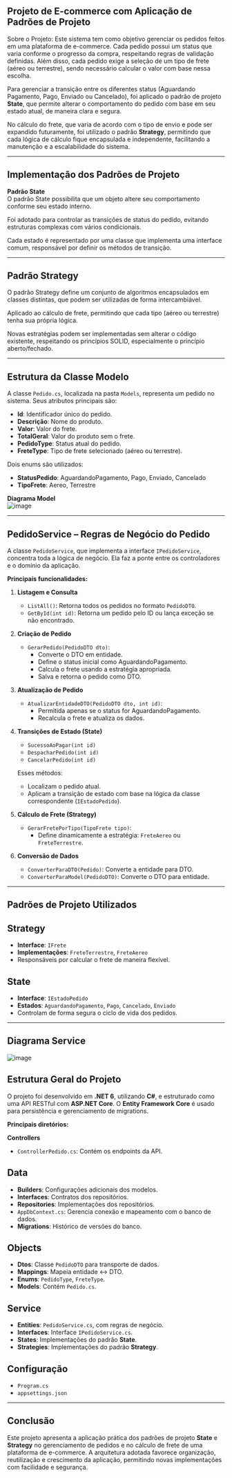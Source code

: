 Projeto de E-commerce com Aplicação de Padrões de Projeto
---

Sobre o Projeto: Este sistema tem como objetivo gerenciar os pedidos feitos em uma plataforma de e-commerce. Cada pedido possui um status que varia conforme o progresso da compra, respeitando regras de validação definidas. Além disso, cada pedido exige a seleção de um tipo de frete (aéreo ou terrestre), sendo necessário calcular o valor com base nessa escolha.

Para gerenciar a transição entre os diferentes status (Aguardando Pagamento, Pago, Enviado ou Cancelado), foi aplicado o padrão de projeto **State**, que permite alterar o comportamento do pedido com base em seu estado atual, de maneira clara e segura.

No cálculo do frete, que varia de acordo com o tipo de envio e pode ser expandido futuramente, foi utilizado o padrão **Strategy**, permitindo que cada lógica de cálculo fique encapsulada e independente, facilitando a manutenção e a escalabilidade do sistema.

---
Implementação dos Padrões de Projeto
-
**Padrão State**  
O padrão State possibilita que um objeto altere seu comportamento conforme seu estado interno.

Foi adotado para controlar as transições de status do pedido, evitando estruturas complexas com vários condicionais.

Cada estado é representado por uma classe que implementa uma interface comum, responsável por definir os métodos de transição.

---
**Padrão Strategy**
-
O padrão Strategy define um conjunto de algoritmos encapsulados em classes distintas, que podem ser utilizadas de forma intercambiável.

Aplicado ao cálculo de frete, permitindo que cada tipo (aéreo ou terrestre) tenha sua própria lógica.

Novas estratégias podem ser implementadas sem alterar o código existente, respeitando os princípios SOLID, especialmente o princípio aberto/fechado.

---
Estrutura da Classe Modelo
-
A classe `Pedido.cs`, localizada na pasta `Models`, representa um pedido no sistema. Seus atributos principais são:

- **Id**: Identificador único do pedido.  
- **Descrição**: Nome do produto.  
- **Valor**: Valor do frete.  
- **TotalGeral**: Valor do produto sem o frete.  
- **PedidoType**: Status atual do pedido.  
- **FreteType**: Tipo de frete selecionado (aéreo ou terrestre).  

Dois enums são utilizados:

- **StatusPedido**: AguardandoPagamento, Pago, Enviado, Cancelado  
- **TipoFrete**: Aereo, Terrestre  

**Diagrama Model**  
![image](https://github.com/user-attachments/assets/6cee50a1-ef81-4503-bc77-0c7407cf8a5b)

---
PedidoService – Regras de Negócio do Pedido
-
A classe `PedidoService`, que implementa a interface `IPedidoService`, concentra toda a lógica de negócio. Ela faz a ponte entre os controladores e o domínio da aplicação.

**Principais funcionalidades:**

1. **Listagem e Consulta**

   - `ListAll()`: Retorna todos os pedidos no formato `PedidoDTO`.
   - `GetById(int id)`: Retorna um pedido pelo ID ou lança exceção se não encontrado.

2. **Criação de Pedido**

   - `GerarPedido(PedidoDTO dto)`:
     - Converte o DTO em entidade.
     - Define o status inicial como AguardandoPagamento.
     - Calcula o frete usando a estratégia apropriada.
     - Salva e retorna o pedido como DTO.

3. **Atualização de Pedido**

   - `AtualizarEntidadeDTO(PedidoDTO dto, int id)`:
     - Permitida apenas se o status for AguardandoPagamento.
     - Recalcula o frete e atualiza os dados.

4. **Transições de Estado (State)**

   - `SucessoAoPagar(int id)`
   - `DespacharPedido(int id)`
   - `CancelarPedido(int id)`

   Esses métodos:
   - Localizam o pedido atual.
   - Aplicam a transição de estado com base na lógica da classe correspondente (`IEstadoPedido`).

5. **Cálculo de Frete (Strategy)**

   - `GerarFretePorTipo(TipoFrete tipo)`:
     - Define dinamicamente a estratégia: `FreteAereo` ou `FreteTerrestre`.

6. **Conversão de Dados**

   - `ConverterParaDTO(Pedido)`: Converte a entidade para DTO.  
   - `ConverterParaModel(PedidoDTO)`: Converte o DTO para entidade.

---
Padrões de Projeto Utilizados
-
**Strategy**
-
- **Interface**: `IFrete`  
- **Implementações**: `FreteTerrestre`, `FreteAereo`  
- Responsáveis por calcular o frete de maneira flexível.

**State**
-
- **Interface**: `IEstadoPedido`  
- **Estados**: `AguardandoPagamento`, `Pago`, `Cancelado`, `Enviado`  
- Controlam de forma segura o ciclo de vida dos pedidos.

---
Diagrama Service
-
![image](https://github.com/user-attachments/assets/4000bdbf-0560-48e7-8add-42d574b2280c)

Estrutura Geral do Projeto
-
O projeto foi desenvolvido em **.NET 6**, utilizando **C#**, e estruturado como uma API RESTful com **ASP.NET Core**. O **Entity Framework Core** é usado para persistência e gerenciamento de migrations.

**Principais diretórios:**

**Controllers**  
- `ControllerPedido.cs`: Contém os endpoints da API.

**Data**
-
- **Builders**: Configurações adicionais dos modelos.  
- **Interfaces**: Contratos dos repositórios.  
- **Repositories**: Implementações dos repositórios.  
- `AppDbContext.cs`: Gerencia conexão e mapeamento com o banco de dados.  
- **Migrations**: Histórico de versões do banco.

**Objects**
-
- **Dtos**: Classe `PedidoDTO` para transporte de dados.  
- **Mappings**: Mapeia entidade ↔ DTO.  
- **Enums**: `PedidoType`, `FreteType`.  
- **Models**: Contém `Pedido.cs`.

**Service**
-
- **Entities**: `PedidoService.cs`, com regras de negócio.  
- **Interfaces**: Interface `IPedidoService.cs`.  
- **States**: Implementações do padrão **State**.  
- **Strategies**: Implementações do padrão **Strategy**.

**Configuração**
-
- `Program.cs`  
- `appsettings.json`

---
Conclusão
-
Este projeto apresenta a aplicação prática dos padrões de projeto **State** e **Strategy** no gerenciamento de pedidos e no cálculo de frete de uma plataforma de e-commerce. A arquitetura adotada favorece organização, reutilização e crescimento da aplicação, permitindo novas implementações com facilidade e segurança.
